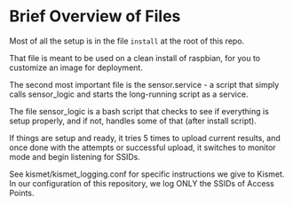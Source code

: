 # Brief Overview of Files

Most of all the setup is in the file `install` at the root of this repo.

That file is meant to be used on a clean install of raspbian, for you to 
customize an image for deployment. 

The second most important file is the sensor.service - a script that 
simply calls sensor_logic and starts the long-running script as a service.

The file sensor_logic is a bash script that checks to see if everything
is setup properly, and if not, handles some of that (after install script).

If things are setup and ready, it tries 5 times to upload current results,
and once done with the attempts or successful upload, it switches to monitor
mode and begin listening for SSIDs.

See kismet/kismet_logging.conf for specific instructions we give to Kismet.
In our configuration of this repository, we log ONLY the SSIDs of Access Points.
